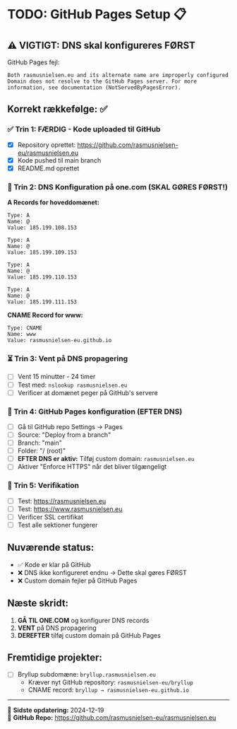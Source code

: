 # TODO: GitHub Pages Setup 📋

## ⚠️ VIGTIGT: DNS skal konfigureres FØRST

GitHub Pages fejl:
```
Both rasmusnielsen.eu and its alternate name are improperly configured
Domain does not resolve to the GitHub Pages server. For more information, see documentation (NotServedByPagesError).
```

## Korrekt rækkefølge: ✅

### ✅ Trin 1: FÆRDIG - Kode uploaded til GitHub
- [x] Repository oprettet: https://github.com/rasmusnielsen-eu/rasmusnielsen.eu
- [x] Kode pushed til main branch
- [x] README.md oprettet

### 🔄 Trin 2: DNS Konfiguration på one.com (SKAL GØRES FØRST!)

**A Records for hoveddomænet:**
```
Type: A
Name: @ 
Value: 185.199.108.153

Type: A
Name: @
Value: 185.199.109.153

Type: A  
Name: @
Value: 185.199.110.153

Type: A
Name: @
Value: 185.199.111.153
```

**CNAME Record for www:**
```
Type: CNAME
Name: www
Value: rasmusnielsen-eu.github.io
```

### ⏳ Trin 3: Vent på DNS propagering
- [ ] Vent 15 minutter - 24 timer
- [ ] Test med: `nslookup rasmusnielsen.eu`
- [ ] Verificer at domænet peger på GitHub's servere

### 🔄 Trin 4: GitHub Pages konfiguration (EFTER DNS)
- [ ] Gå til GitHub repo Settings → Pages
- [ ] Source: "Deploy from a branch"
- [ ] Branch: "main" 
- [ ] Folder: "/ (root)"
- [ ] **EFTER DNS er aktiv:** Tilføj custom domain: `rasmusnielsen.eu`
- [ ] Aktiver "Enforce HTTPS" når det bliver tilgængeligt

### 🎯 Trin 5: Verifikation
- [ ] Test: https://rasmusnielsen.eu
- [ ] Test: https://www.rasmusnielsen.eu  
- [ ] Verificer SSL certifikat
- [ ] Test alle sektioner fungerer

## Nuværende status:
- ✅ Kode er klar på GitHub
- ❌ DNS ikke konfigureret endnu → Dette skal gøres FØRST
- ❌ Custom domain fejler på GitHub Pages

## Næste skridt:
1. **GÅ TIL ONE.COM** og konfigurer DNS records
2. **VENT** på DNS propagering
3. **DEREFTER** tilføj custom domain på GitHub Pages

## Fremtidige projekter:
- [ ] Bryllup subdomæne: `bryllup.rasmusnielsen.eu`
  - Kræver nyt GitHub repository: `rasmusnielsen-eu/bryllup`
  - CNAME record: `bryllup → rasmusnielsen-eu.github.io`

---

📝 **Sidste opdatering:** 2024-12-19  
🔗 **GitHub Repo:** https://github.com/rasmusnielsen-eu/rasmusnielsen.eu 